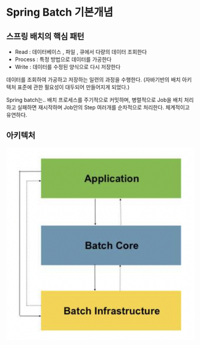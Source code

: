 # Spring Batch 기본개념

## 스프링 배치의 핵심 패턴
- Read : 데이터베이스 , 파일 , 큐에서 다량의 데이터 조회한다
- Process : 특정 방법으로 데이터를 가공한다
- Write : 데이터를 수정된 양식으로 다시 저장한다

데이터를 조회하여 가공하고 저장하는 일련의 과정을 수행한다.
(자바기반의 배치 아키텍처 표준에 관한 필요성이 대두되어 만들어지게 되었다.)

Spring batch는..
배치 프로세스를 주기적으로 커밋하며, 병렬적으로 Job을 배치 처리하고 실패하면 재시작하며 Job안의 Step 여러개를 순차적으로 처리한다. 체계적이고 유연하다.

## 아키텍처

![batch.png](../../image/batch01.png)
